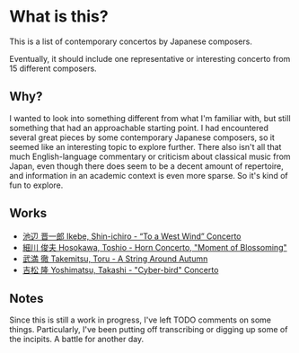 # What is this?

This is a list of contemporary concertos by Japanese composers.

Eventually, it should include one representative or interesting concerto from 15 different composers.

## Why?

I wanted to look into something different from what I'm familiar with,
but still something that had an approachable starting point.
I had encountered several great pieces by some contemporary Japanese
composers, so it seemed like an interesting topic to explore further.
There also isn't all that much English-language commentary or criticism about
classical music from Japan, even though there does seem to be a decent amount
of repertoire, and information in an academic context is even more sparse.
So it's kind of fun to explore.

## Works

- [池辺 晋一郎 Ikebe, Shin-ichiro - “To a West Wind” Concerto](./concertos/03-ikebe-to-a-west-wind.md)
- [細川 俊夫 Hosokawa, Toshio - Horn Concerto, "Moment of Blossoming"](./concertos/07-hosokawa-moment-of-blossoming.md)
- [武満 徹 Takemitsu, Toru - A String Around Autumn](./concertos/02-takemitsu-a-string-around-autumn.md)
- [吉松 隆 Yoshimatsu, Takashi - "Cyber-bird" Concerto](./concertos/01-yoshimatsu-cyberbird.md)

## Notes

Since this is still a work in progress, I've left TODO comments on some things.
Particularly, I've been putting off transcribing or digging up some of the incipits.
A battle for another day.
